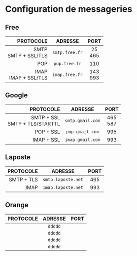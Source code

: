 # Configuration de messageries

## Free

|PROTOCOLE|ADRESSE|PORT|
|--:|:--:|:--:|
|SMTP<br>SMTP + SSL/TLS|`smtp.free.fr`|25<br>465|
|POP|`pop.free.fr`|110|
|IMAP<br>IMAP + SSL/TLS|`imap.free.fr`|143<br>993|

## Google

|PROTOCOLE|ADRESSE|PORT|
|--:|:--:|:--:|
|SMTP + SSL<br>SMTP + TLS/STARTTL|`smtp.gmail.com`|465<br>587|
|POP + SSL|`pop.gmail.com`|995|
|IMAP + SSL|`imap.gmail.com`|993|

## Laposte

|PROTOCOLE|ADRESSE|PORT|
|--:|:--:|:--:|
|SMTP + TLS|`smtp.laposte.net`|465|
|IMAP|`imap.laposte.net`|993|

## Orange

|PROTOCOLE|ADRESSE|PORT|
|--:|:--:|:--:|
||`ddddd`||
||`ddddd`||
||`ddddd`||
||`ddddd`||
